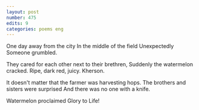 ```yaml
---
layout: post
number: 475
edits: 9
categories: poems eng
---
```


One day away from the city
In the middle of the field 
Unexpectedly 
Someone grumbled.

They cared for each other next to their brethren,
Suddenly the watermelon cracked.
Ripe, dark red, juicy. 
Kherson.

It doesn't matter that the farmer was harvesting hops.
The brothers and sisters were surprised 
And there was no one with a knife.

Watermelon proclaimed Glory to Life!
